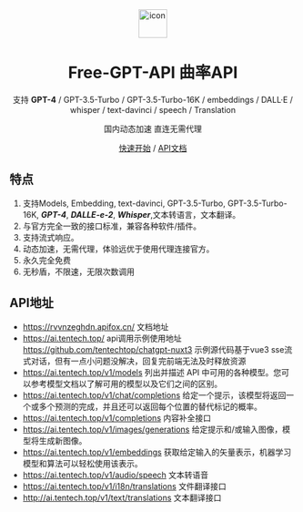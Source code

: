 <div align="center">
<img src="https://com-img-space.oss-cn-shenzhen.aliyuncs.com/svg/favicon.ico" alt="icon" width="50px"/>
<h1 align="center">Free-GPT-API 曲率API</h1>

支持 **GPT-4** / GPT-3.5-Turbo / GPT-3.5-Turbo-16K / embeddings / DALL·E / whisper / text-davinci / speech / Translation

国内动态加速 直连无需代理

[快速开始](#如何使用) / [API文档](https://rvvnzeghdn.apifox.cn/ ) 

</div>



## 特点
1. 支持Models, Embedding, text-davinci, GPT-3.5-Turbo, GPT-3.5-Turbo-16K, ***GPT-4***, ***DALLE-e-2***, ***Whisper***,文本转语言，文本翻译。
2. 与官方完全一致的接口标准，兼容各种软件/插件。
3. 支持流式响应。
4. 动态加速，无需代理，体验远优于使用代理连接官方。
5. 永久完全免费
6. 无秒盾，不限速，无限次数调用

## API地址
- https://rvvnzeghdn.apifox.cn/ 文档地址
- https://ai.tentech.top/ api调用示例使用地址  https://github.com/tentechtop/chatgpt-nuxt3 示例源代码基于vue3 sse流式对话，但有一点小问题没解决，回复完前端无法及时释放资源
- https://ai.tentech.top/v1/models 列出并描述 API 中可用的各种模型。您可以参考模型文档以了解可用的模型以及它们之间的区别。
- https://ai.tentech.top/v1/chat/completions 给定一个提示，该模型将返回一个或多个预测的完成，并且还可以返回每个位置的替代标记的概率。
- https://ai.tentech.top/v1/completions 内容补全接口
- https://ai.tentech.top/v1/images/generations 给定提示和/或输入图像，模型将生成新图像。
- https://ai.tentech.top/v1/embeddings 获取给定输入的矢量表示，机器学习模型和算法可以轻松使用该表示。
- https://ai.tentech.top/v1/audio/speech 文本转语音
- https://ai.tentech.top/v1/i18n/translations 文件翻译接口
- http://ai.tentech.top/v1/text/translations 文本翻译接口








